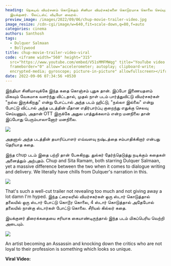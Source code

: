 ```yaml
---
heading: நெகடிவ் விமர்சனம் கொடுக்கும் சினிமா விமர்சகர்களை கொடுரமாக கொலை செய்யும்
  இயக்குனர். லேட்டஸ்ட் வீடியோ வைரல்.
preview_image: /images/2022/09/06/chup-movie-trailer-video.jpg
image_resize: /cdn-cgi/image/w=640,fit=scale-down,q=80,f=auto
categories: cinema
authors: Santhosh
tags:
  - Dulquer Salmaan
  - Bollywood
title: chup-movie-trailer-video-viral
code: <iframe width="560" height="315"
  src="https://www.youtube.com/embed/V51sMMFMWqg" title="YouTube video player"
  frameborder="0" allow="accelerometer; autoplay; clipboard-write;
  encrypted-media; gyroscope; picture-in-picture" allowfullscreen></iframe>
date: 2022-09-06 07:34:56 +0530
---
```

இந்தியா சினிமாவுக்கே இந்த கதை கொஞ்சம் புதுசு தான். இப்போ இணையதளம் மிகவும் வேகமாக வளர்ந்து விட்டதால், முதல் நாள் படம் பார்த்துவிட்டு விமர்சகர்கள் "நல்ல இருக்கிறது" என்று போட்டால் அந்த படம் ஹிட்டு, "நல்லா இல்லை" என்று போட்டு விட்டால் அந்த படத்தின் மீதான எதிர்பார்ப்பு குறைந்து எதுக்கு செலவு செய்யணும், அதான் OTT இருக்கே அதுல பாத்துக்கலாம் என்ற மனநிலை தான் இப்போது பெரும்பாலானோர் மனநிலை.

![](/images/2022/09/06/chum-movie-video-trailer.jpg)

அதனால் அந்த படத்தின் தயாரிப்பாளர் எவ்வளவு நஷ்டத்தை சம்பாதிக்கிறார் என்பது தெரியாத கதை.

இந்த chup படம் இதை பற்றி தான் பேசுகிறது. துல்கர் தேர்ந்தெடுத்து நடிக்கும் கதைகள் அனைத்தும் அற்புதம். Chup and Sita Ramam, both starring Dulquer Salmaan, yet a massive difference between the two when it comes to dialogue writing and delivery. We literally have chills from Dulquer's narration in this. 

![](/images/2022/09/06/chup-movie-video-trailer-2.jpg)

That's such a well-cut trailer not revealing too much and not giving away a lot damn I'm hyped. இந்த ட்ரைலரில் விமர்சகர்கள் ஒரு ஸ்டார் கொடுத்தால் தலையில் ஒரு ஸ்டார் போட்டு கொடூர கொலை, 4 ஸ்டார் கொடுத்தால் அதேபோல் தலையில் நான்கு ஸ்டார்கள் போட்டு கொலை. சீரியல் கில்லர் கதை.

இயக்குனர் திரைக்கதையை சரியாக கையாண்டிருந்தால் இந்த படம் மிகப்பெரிய வெற்றி அடையும்.

![](/images/2022/09/06/chup-movie-video-trailer-3.jpg)

An artist becoming an Assassin and knocking down the critics who are not loyal to their profession is something which looks so unique.

**Viral Video:**